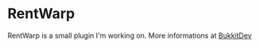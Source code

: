 # RentWarp
RentWarp is a small plugin I'm working on. More informations at [BukkitDev](http://dev.bukkit.org/bukkit-plugins/rentwarp/)
